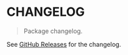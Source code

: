 # CHANGELOG

> Package changelog.

See [GitHub Releases](https://github.com/stdlib-js/stats-incr-apcorr/releases) for the changelog.